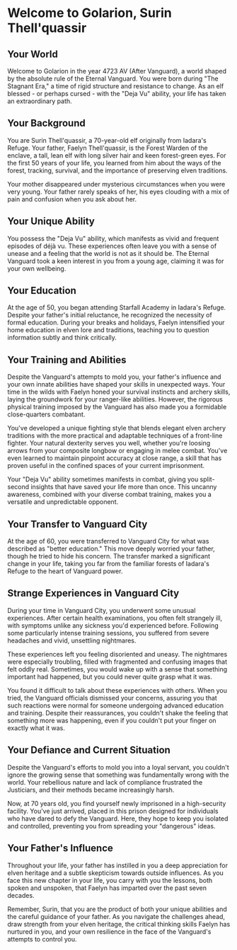 # Welcome to Golarion, Surin Thell'quassir

## Your World

Welcome to Golarion in the year 4723 AV (After Vanguard), a world shaped by the absolute rule of the Eternal Vanguard. You were born during "The Stagnant Era," a time of rigid structure and resistance to change. As an elf blessed - or perhaps cursed - with the "Deja Vu" ability, your life has taken an extraordinary path.

## Your Background

You are Surin Thell'quassir, a 70-year-old elf originally from Iadara's Refuge. Your father, Faelyn Thell'quassir, is the Forest Warden of the enclave, a tall, lean elf with long silver hair and keen forest-green eyes. For the first 50 years of your life, you learned from him about the ways of the forest, tracking, survival, and the importance of preserving elven traditions.

Your mother disappeared under mysterious circumstances when you were very young. Your father rarely speaks of her, his eyes clouding with a mix of pain and confusion when you ask about her.

## Your Unique Ability

You possess the "Deja Vu" ability, which manifests as vivid and frequent episodes of déjà vu. These experiences often leave you with a sense of unease and a feeling that the world is not as it should be. The Eternal Vanguard took a keen interest in you from a young age, claiming it was for your own wellbeing.

## Your Education

At the age of 50, you began attending Starfall Academy in Iadara's Refuge. Despite your father's initial reluctance, he recognized the necessity of formal education. During your breaks and holidays, Faelyn intensified your home education in elven lore and traditions, teaching you to question information subtly and think critically.

## Your Training and Abilities

Despite the Vanguard's attempts to mold you, your father's influence and your own innate abilities have shaped your skills in unexpected ways. Your time in the wilds with Faelyn honed your survival instincts and archery skills, laying the groundwork for your ranger-like abilities. However, the rigorous physical training imposed by the Vanguard has also made you a formidable close-quarters combatant.

You've developed a unique fighting style that blends elegant elven archery traditions with the more practical and adaptable techniques of a front-line fighter. Your natural dexterity serves you well, whether you're loosing arrows from your composite longbow or engaging in melee combat. You've even learned to maintain pinpoint accuracy at close range, a skill that has proven useful in the confined spaces of your current imprisonment.

Your "Deja Vu" ability sometimes manifests in combat, giving you split-second insights that have saved your life more than once. This uncanny awareness, combined with your diverse combat training, makes you a versatile and unpredictable opponent.

## Your Transfer to Vanguard City

At the age of 60, you were transferred to Vanguard City for what was described as "better education." This move deeply worried your father, though he tried to hide his concern. The transfer marked a significant change in your life, taking you far from the familiar forests of Iadara's Refuge to the heart of Vanguard power.

## Strange Experiences in Vanguard City

During your time in Vanguard City, you underwent some unusual experiences. After certain health examinations, you often felt strangely ill, with symptoms unlike any sickness you'd experienced before. Following some particularly intense training sessions, you suffered from severe headaches and vivid, unsettling nightmares.

These experiences left you feeling disoriented and uneasy. The nightmares were especially troubling, filled with fragmented and confusing images that felt oddly real. Sometimes, you would wake up with a sense that something important had happened, but you could never quite grasp what it was.

You found it difficult to talk about these experiences with others. When you tried, the Vanguard officials dismissed your concerns, assuring you that such reactions were normal for someone undergoing advanced education and training. Despite their reassurances, you couldn't shake the feeling that something more was happening, even if you couldn't put your finger on exactly what it was.

## Your Defiance and Current Situation

Despite the Vanguard's efforts to mold you into a loyal servant, you couldn't ignore the growing sense that something was fundamentally wrong with the world. Your rebellious nature and lack of compliance frustrated the Justiciars, and their methods became increasingly harsh.

Now, at 70 years old, you find yourself newly imprisoned in a high-security facility. You've just arrived, placed in this prison designed for individuals who have dared to defy the Vanguard. Here, they hope to keep you isolated and controlled, preventing you from spreading your "dangerous" ideas.

## Your Father's Influence

Throughout your life, your father has instilled in you a deep appreciation for elven heritage and a subtle skepticism towards outside influences. As you face this new chapter in your life, you carry with you the lessons, both spoken and unspoken, that Faelyn has imparted over the past seven decades.

Remember, Surin, that you are the product of both your unique abilities and the careful guidance of your father. As you navigate the challenges ahead, draw strength from your elven heritage, the critical thinking skills Faelyn has nurtured in you, and your own resilience in the face of the Vanguard's attempts to control you.